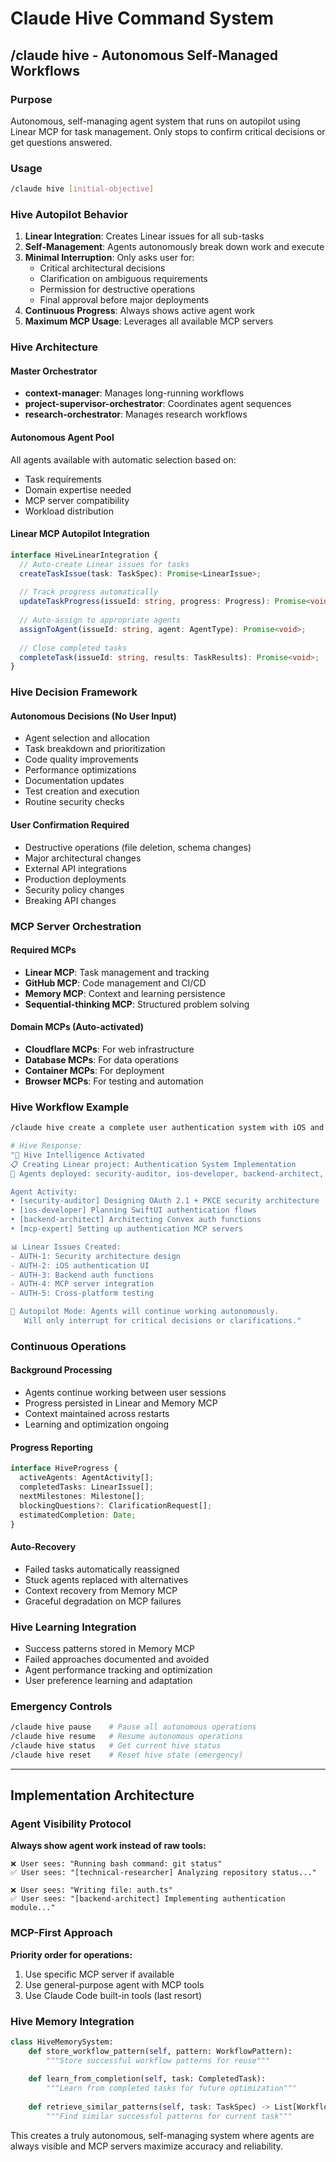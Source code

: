 # Claude Hive Command System

## /claude hive - Autonomous Self-Managed Workflows

### Purpose
Autonomous, self-managing agent system that runs on autopilot using Linear MCP for task management. Only stops to confirm critical decisions or get questions answered.

### Usage
```bash
/claude hive [initial-objective]
```

### Hive Autopilot Behavior
1. **Linear Integration**: Creates Linear issues for all sub-tasks
2. **Self-Management**: Agents autonomously break down work and execute
3. **Minimal Interruption**: Only asks user for:
   - Critical architectural decisions
   - Clarification on ambiguous requirements  
   - Permission for destructive operations
   - Final approval before major deployments
4. **Continuous Progress**: Always shows active agent work
5. **Maximum MCP Usage**: Leverages all available MCP servers

### Hive Architecture

#### Master Orchestrator
- **context-manager**: Manages long-running workflows
- **project-supervisor-orchestrator**: Coordinates agent sequences
- **research-orchestrator**: Manages research workflows

#### Autonomous Agent Pool
All agents available with automatic selection based on:
- Task requirements
- Domain expertise needed
- MCP server compatibility
- Workload distribution

#### Linear MCP Autopilot Integration
```typescript
interface HiveLinearIntegration {
  // Auto-create Linear issues for tasks
  createTaskIssue(task: TaskSpec): Promise<LinearIssue>;
  
  // Track progress automatically
  updateTaskProgress(issueId: string, progress: Progress): Promise<void>;
  
  // Auto-assign to appropriate agents
  assignToAgent(issueId: string, agent: AgentType): Promise<void>;
  
  // Close completed tasks
  completeTask(issueId: string, results: TaskResults): Promise<void>;
}
```

### Hive Decision Framework

#### Autonomous Decisions (No User Input)
- Agent selection and allocation
- Task breakdown and prioritization
- Code quality improvements
- Performance optimizations
- Documentation updates
- Test creation and execution
- Routine security checks

#### User Confirmation Required
- Destructive operations (file deletion, schema changes)
- Major architectural changes
- External API integrations
- Production deployments
- Security policy changes
- Breaking API changes

### MCP Server Orchestration

#### Required MCPs
- **Linear MCP**: Task management and tracking
- **GitHub MCP**: Code management and CI/CD
- **Memory MCP**: Context and learning persistence
- **Sequential-thinking MCP**: Structured problem solving

#### Domain MCPs (Auto-activated)
- **Cloudflare MCPs**: For web infrastructure
- **Database MCPs**: For data operations  
- **Container MCPs**: For deployment
- **Browser MCPs**: For testing and automation

### Hive Workflow Example

```bash
/claude hive create a complete user authentication system with iOS and web support

# Hive Response:
"🧠 Hive Intelligence Activated
📋 Creating Linear project: Authentication System Implementation
🤖 Agents deployed: security-auditor, ios-developer, backend-architect, mcp-expert

Agent Activity:
• [security-auditor] Designing OAuth 2.1 + PKCE security architecture
• [ios-developer] Planning SwiftUI authentication flows  
• [backend-architect] Architecting Convex auth functions
• [mcp-expert] Setting up authentication MCP servers

📊 Linear Issues Created:
- AUTH-1: Security architecture design
- AUTH-2: iOS authentication UI
- AUTH-3: Backend auth functions
- AUTH-4: MCP server integration
- AUTH-5: Cross-platform testing

🔄 Autopilot Mode: Agents will continue working autonomously. 
   Will only interrupt for critical decisions or clarifications."
```

### Continuous Operations

#### Background Processing
- Agents continue working between user sessions
- Progress persisted in Linear and Memory MCP
- Context maintained across restarts
- Learning and optimization ongoing

#### Progress Reporting
```typescript
interface HiveProgress {
  activeAgents: AgentActivity[];
  completedTasks: LinearIssue[];
  nextMilestones: Milestone[];
  blockingQuestions?: ClarificationRequest[];
  estimatedCompletion: Date;
}
```

#### Auto-Recovery
- Failed tasks automatically reassigned
- Stuck agents replaced with alternatives
- Context recovery from Memory MCP
- Graceful degradation on MCP failures

### Hive Learning Integration
- Success patterns stored in Memory MCP
- Failed approaches documented and avoided
- Agent performance tracking and optimization
- User preference learning and adaptation

### Emergency Controls
```bash
/claude hive pause    # Pause all autonomous operations
/claude hive resume   # Resume autonomous operations  
/claude hive status   # Get current hive status
/claude hive reset    # Reset hive state (emergency)
```

---

## Implementation Architecture

### Agent Visibility Protocol
**Always show agent work instead of raw tools:**
```
❌ User sees: "Running bash command: git status"
✅ User sees: "[technical-researcher] Analyzing repository status..."

❌ User sees: "Writing file: auth.ts" 
✅ User sees: "[backend-architect] Implementing authentication module..."
```

### MCP-First Approach
**Priority order for operations:**
1. Use specific MCP server if available
2. Use general-purpose agent with MCP tools
3. Use Claude Code built-in tools (last resort)

### Hive Memory Integration
```python
class HiveMemorySystem:
    def store_workflow_pattern(self, pattern: WorkflowPattern):
        """Store successful workflow patterns for reuse"""
        
    def learn_from_completion(self, task: CompletedTask):
        """Learn from completed tasks for future optimization"""
        
    def retrieve_similar_patterns(self, task: TaskSpec) -> List[WorkflowPattern]:
        """Find similar successful patterns for current task"""
```

This creates a truly autonomous, self-managing system where agents are always visible and MCP servers maximize accuracy and reliability.